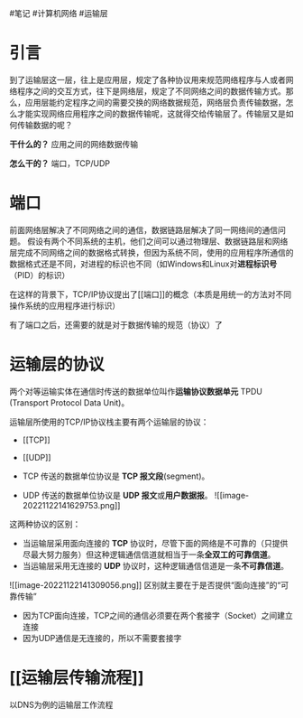 #笔记 #计算机网络 #运输层 

# 引言

到了运输层这一层，往上是应用层，规定了各种协议用来规范网络程序与人或者网络程序之间的交互方式，往下是网络层，规定了不同网络之间的数据传输方式。那么，应用层能约定程序之间的需要交换的网络数据规范，网络层负责传输数据，怎么才能实现网络应用程序之间的数据传输呢，这就得交给传输层了。传输层又是如何传输数据的呢？

**干什么的？**
应用之间的网络数据传输

**怎么干的？**
端口，TCP/UDP

# 端口

前面网络层解决了不同网络之间的通信，数据链路层解决了同一网络间的通信问题。
假设有两个不同系统的主机，他们之间可以通过物理层、数据链路层和网络层完成不同网络之间的数据格式转换，但因为系统不同，使用的应用程序所通信的数据格式还是不同，对进程的标识也不同（如Windows和Linux对**进程标识号**（PID）的标识）

在这样的背景下，TCP/IP协议提出了[[端口]]的概念（本质是用统一的方法对不同操作系统的应用程序进行标识）

有了端口之后，还需要的就是对于数据传输的规范（协议）了

# 运输层的协议

两个对等运输实体在通信时传送的数据单位叫作**运输协议数据单元** TPDU (Transport Protocol Data Unit)。

运输层所使用的TCP/IP协议栈主要有两个运输层的协议：
- [[TCP]]
- [[UDP]]

- TCP 传送的数据单位协议是 **TCP 报文段**(segment)。
- UDP 传送的数据单位协议是 **UDP 报文**或**用户数据报**。
![[image-20221122141629753.png]]

这两种协议的区别：
- 当运输层采用面向连接的 **TCP** 协议时，尽管下面的网络是不可靠的（只提供尽最大努力服务）但这种逻辑通信信道就相当于一条**全双工的可靠信道**。
- 当运输层采用无连接的 **UDP** 协议时，这种逻辑通信信道是一条**不可靠信道**。

![[image-20221122141309056.png]]
区别就主要在于是否提供“面向连接”的“可靠传输”

- 因为TCP面向连接，TCP之间的通信必须要在两个套接字（Socket）之间建立连接
- 因为UDP通信是无连接的，所以不需要套接字


# [[运输层传输流程]]

以DNS为例的运输层工作流程